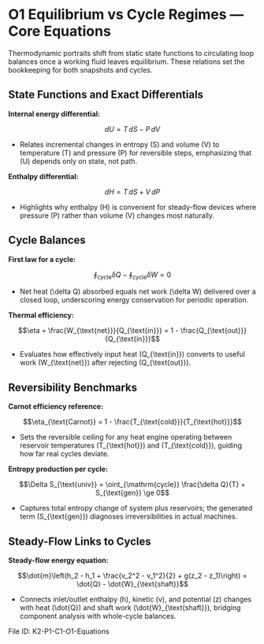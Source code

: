 # O1 Equilibrium vs Cycle Regimes — Core Equations

Thermodynamic portraits shift from static state functions to circulating loop balances once a working fluid leaves equilibrium. These relations set the bookkeeping for both snapshots and cycles.

## State Functions and Exact Differentials
**Internal energy differential:**

$$dU = T\,dS - P\,dV$$

- Relates incremental changes in entropy \(S\) and volume \(V\) to temperature \(T\) and pressure \(P\) for reversible steps, emphasizing that \(U\) depends only on state, not path.

**Enthalpy differential:**

$$dH = T\,dS + V\,dP$$

- Highlights why enthalpy \(H\) is convenient for steady-flow devices where pressure \(P\) rather than volume \(V\) changes most naturally.

## Cycle Balances
**First law for a cycle:**

$$\oint_{\mathrm{cycle}} \delta Q - \oint_{\mathrm{cycle}} \delta W = 0$$

- Net heat \(\delta Q\) absorbed equals net work \(\delta W\) delivered over a closed loop, underscoring energy conservation for periodic operation.

**Thermal efficiency:**

$$\eta = \frac{W_{\text{net}}}{Q_{\text{in}}} = 1 - \frac{Q_{\text{out}}}{Q_{\text{in}}}$$

- Evaluates how effectively input heat \(Q_{\text{in}}\) converts to useful work \(W_{\text{net}}\) after rejecting \(Q_{\text{out}}\).

## Reversibility Benchmarks
**Carnot efficiency reference:**

$$\eta_{\text{Carnot}} = 1 - \frac{T_{\text{cold}}}{T_{\text{hot}}}$$

- Sets the reversible ceiling for any heat engine operating between reservoir temperatures \(T_{\text{hot}}\) and \(T_{\text{cold}}\), guiding how far real cycles deviate.

**Entropy production per cycle:**

$$\Delta S_{\text{univ}} = \oint_{\mathrm{cycle}} \frac{\delta Q}{T} + S_{\text{gen}} \ge 0$$

- Captures total entropy change of system plus reservoirs; the generated term \(S_{\text{gen}}\) diagnoses irreversibilities in actual machines.

## Steady-Flow Links to Cycles
**Steady-flow energy equation:**

$$\dot{m}\left(h_2 - h_1 + \frac{v_2^2 - v_1^2}{2} + g(z_2 - z_1)\right) = \dot{Q} - \dot{W}_{\text{shaft}}$$

- Connects inlet/outlet enthalpy \(h\), kinetic \(v\), and potential \(z\) changes with heat \(\dot{Q}\) and shaft work \(\dot{W}_{\text{shaft}}\), bridging component analysis with whole-cycle balances.

File ID: K2-P1-C1-O1-Equations
